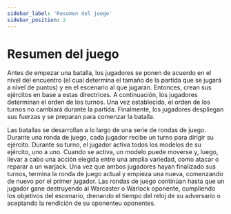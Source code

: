 ```yaml
---
sidebar_label: 'Resumen del juego'
sidebar_position: 2
---
```


# Resumen del juego

Antes de empezar una batalla, los jugadores se ponen de acuerdo en el nivel del encuentro (el cual determina el tamaño de la partida que se jugará a nivel de puntos) y en el escenario al que jugarán. Entonces, crean sus ejércitos en base a estas directrices. A continuación, los jugadores determinan el orden de los turnos. Una vez establecido, el orden de los turnos no cambiará durante la partida. Finalmente, los jugadores despliegan sus fuerzas y se preparan para comenzar la batalla.

Las batallas se desarrollan a lo largo de una serie de rondas de juego. Durante una ronda de juego, cada jugador recibe un turno para dirigir su ejército. Durante su turno, el jugador activa todos los modelos de su ejército, uno a uno. Cuando se activa, un modelo puede moverse y, luego, llevar a cabo una acción elegida entre una amplia variedad, como atacar o reparar a un warjack. Una vez que ambos jugadores hayan finalizado sus turnos, termina la ronda de juego actual y empieza una nueva, comenzando de nuevo por el primer jugador. Las rondas de juego continúan hasta que un jugador gane destruyendo al Warcaster o Warlock oponente, cumpliendo los objetivos del escenario, drenando el tiempo del reloj de su adversario o aceptando la rendición de su oponenteu oponentes.

